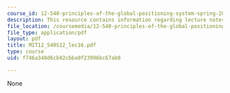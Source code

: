 ```yaml
---
course_id: 12-540-principles-of-the-global-positioning-system-spring-2012
description: This resource contains information regarding lecture notes.
file_location: /coursemedia/12-540-principles-of-the-global-positioning-system-spring-2012/f746a340d6cb92cbba9f23996bc67ab0_MIT12_540S12_lec16.pdf
file_type: application/pdf
layout: pdf
title: MIT12_540S12_lec16.pdf
type: course
uid: f746a340d6cb92cbba9f23996bc67ab0

---
```

None